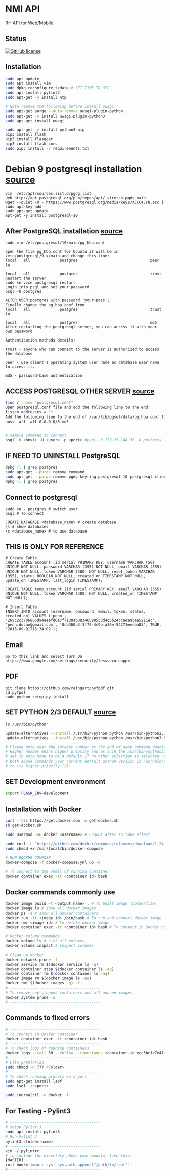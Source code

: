 # NMI API

RH API for Web/Mobile 

## Status

[![GitHub license](https://img.shields.io/badge/License-Apache--2.0-blue)](http://10.8.2.5/penn/apiv1/blob/master/LICENSE)

## Installation
```bash
sudo apt update
sudo apt install vim
sudo dpkg-reconfigure tzdata # SET TIME TO UTC
sudo apt install pylint3
sudo apt-get -y install ntp

# Note remove the following before install uwsgi
sudo apt-get purge --auto-remove uwsgi-plugin-python
sudo apt-get -y install uwsgi-plugin-python3
sudo apt-get install uwsgi

sudo apt-get -y install python3-pip
pip3 install flask
pip3 install flasgger
pip3 install flask_cors
sudo pip3 install -r requirements.txt
```

# Debian 9 postgresql installation [source](https://www.postgresql.org/download/linux/debian/)
```text
vim  /etc/apt/sources.list.d/pgdg.list
deb http://apt.postgresql.org/pub/repos/apt/ stretch-pgdg main
wget --quiet -O - https://www.postgresql.org/media/keys/ACCC4CF8.asc | sudo apt-key add -
sudo apt-get update
apt-get -y install postgresql-10
```

## After PostgreSQL installation [source](https://stackoverflow.com/questions/18664074/getting-error-peer-authentication-failed-for-user-postgres-when-trying-to-ge)
```text
sudo vim /etc/postgresql/10/main/pg_hba.conf

open the file pg_hba.conf for Ubuntu it will be in /etc/postgresql/9.x/main and change this line:
local   all             postgres                                peer
to

local   all             postgres                                trust
Restart the server
sudo service postgresql restart
Login into psql and set your password
psql -U postgres

ALTER USER postgres with password 'your-pass';
Finally change the pg_hba.conf from
local   all             postgres                                trust
to

local   all             postgres                                md5
After restarting the postgresql server, you can access it with your own password

Authentication methods details:

trust - anyone who can connect to the server is authorized to access the database

peer - use client's operating system user name as database user name to access it.

md5 - password-base authentication
```

## ACCESS POSTGRESQL OTHER SERVER [source](https://support.plesk.com/hc/en-us/articles/115003321434-How-to-enable-remote-access-to-PostgreSQL-server-on-a-Plesk-server-)
```bash
find / -name "postgresql.conf"
Open postgresql.conf file and add the following line to the end:
listen_addresses = '*'
Add the following line to the end of /var/lib/pgsql/data/pg_hba.conf file:
host  all  all 0.0.0.0/0 md5


# Sample command to connect
psql -h <host> -U <user> -p <port> #psql -h 172.25.144.56 -U postgres -p 5432
```

## IF NEED TO UNINSTALL PostgreSQL
```bash
dpkg -l | grep postgres
sudo apt-get --purge remove command
sudo apt-get --purge remove pgdg-keyring postgresql-10 postgresql-client-10 postgresql-client-common postgresql-common
dpkg -l | grep postgres
```

## Connect to postgresql
```text
sudo su - postgres # switch user
psql # To connect

CREATE DATABASE <database_name> # create database
\l # show databases
\c <database_name> # to use database
```
## THIS IS ONLY FOR REFERENCE
```text
# Create Table
CREATE TABLE account (id serial PRIMARY KEY, username VARCHAR (50) UNIQUE NOT NULL, password VARCHAR (355) NOT NULL, email VARCHAR (355) UNIQUE NOT NULL, token VARCHAR (300) NOT NULL, reset_token VARCHAR (355), status BOOLEAN NOT NULL, created_on TIMESTAMP NOT NULL, update_on TIMESTAMP, last_login TIMESTAMP);

CREATE TABLE temp_account (id serial PRIMARY KEY, email VARCHAR (355) UNIQUE NOT NULL, token VARCHAR (300) NOT NULL, created_on TIMESTAMP NOT NULL);

# Insert Table 
INSERT INTO account (username, password, email, token, status, created_on) VALUES ('penn', '269c2c3706886d94aeefd6e7f7130ab08346590533d4c5b24ccaea9baa5211ec', 'penn.ducao@gmail.com', '0cb360a3-3f72-4c9b-a36e-54271eeeba83', TRUE, '2015-09-01T16:34:02');
```

## Email 
```text
Go to this link and select Turn On
https://www.google.com/settings/security/lesssecureapps
```

## PDF
```text
git clone https://github.com/reingart/pyfpdf.git
cd pyfpdf
sudo python setup.py install
```

## SET PYTHON 2/3 DEFAULT [source](https://linuxconfig.org/how-to-change-default-python-version-on-debian-9-stretch-linux)
```bash
ls /usr/bin/python*

update-alternatives --install /usr/bin/python python /usr/bin/python2.7 1
update-alternatives --install /usr/bin/python python /usr/bin/python3.5 2

# Please note that the integer number at the end of each command denotes a priority. 
# Higher number means higher priority and as such the /usr/bin/python3.5 version was 
# set in Auto Mode to be a default if no other selection is selected. After executing 
# both above commands your current default python version is /usr/bin/python3.5 due 
# to its higher priority (2):
```
## SET Development environment
```bash
export FLASK_ENV=development
```
## Installation with Docker
```bash
curl -fsSL https://get.docker.com -o get-docker.sh
sh get-docker.sh

sudo usermod -aG docker <username> # Logout after to take effect

sudo curl -L "https://github.com/docker/compose/releases/download/1.24.0/docker-compose-$(uname -s)-$(uname -m)" -o /usr/local/bin/docker-compose
sudo chmod +x /usr/local/bin/docker-compose

# RUN DOCKER COMPOSE
docker-compose -f docker-compose.yml up -d 

# To connect to the shell of running container
docker container exec -it <container id> bash 
```

## Docker commands commonly use
```bash
docker image build -t <output name> . # To built image (Dockerfile)  
docker image ls # show all docker images
docker ps -a # show all docker containers
docker run -it <image id> /bin/bash # To run and connect docker image
docker rmi <image id> # To delete docker image
docker container exec -it <container id> bash # To connect in Docker container

# Docker Volume commands
docker volume ls # List all volumes
docker volume inspect # Inspect volumes

# Clean up docker
docker network prune -f
docker service rm $(docker service ls -q)
docker container stop $(docker container ls -aq)
docker container rm $(docker container ls -aq)
docker image rm $(docker image ls -aq)
docker rmi $(docker images -q) -f
# ----------------------------------------
# To remove any stopped containers and all unused images
docker system prune -a 
# ----------------------------------------
```
## Commands to fixed errors
```bash
# ----------------------------------------
# To connect in Docker container
docker container exec -it <container id> bash
# ----------------------------------------
# To check logs of running containers
docker logs --tail 50 --follow --timestamps <container-id ecc5bc1e7e41>
# ----------------------------------------
# File permission
sudo chmod -R 777 <Folder>
# ----------------------------------------
# To check running process on a port
sudo apt-get install lsof
sudo lsof -i:<port>

sudo journalctl -u docker -f
```
## For Testing - Pylint3
```bash
# ----------------------------------------
# Setup Pylint 3
sudo apt install pylint3
# Run Pylint 3
pylint3 <folder-name>
# ----------------------------------------
vim ~/.pylintrc
# to include the directory above your module, like this:
[MASTER]
init-hook='import sys; sys.path.append("/path/to/root")'
# ----------------------------------------
```
